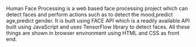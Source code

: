 Human Face Processing is a web based face processing project which can detect faces and perform actions such as to detect the mood,predict age,predict gender.
It is built using FACE API which is a readily available API built using JavaScript and uses TensorFlow library to detect faces.
All these things are shown in browser environment using HTML and CSS as front end.
